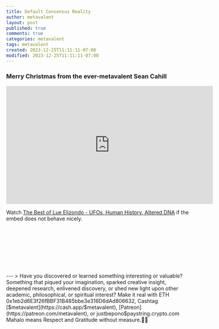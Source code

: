 ```yaml
---
title: Default Consensus Reality
author: metavalent
layout: post
published: true
comments: true
categories: metavalent
tags: metavalent
created: 2023-12-25T11:11:11-07:00
modified: 2023-12-25T11:11:11-07:00
---
```


### Merry Christmas from the ever-metavalent Sean Cahill

<div class="center">
<!-- YouTube Player -->
<iframe id="ytplayer" type="text/html" width="560" height="320"
  src="https://www.youtube.com/embed/vYeVgeTOgbI?t=1h27m27s"
  frameborder="0"></iframe>
</div>

Watch [The Best of Lue Elizondo - UFOs, Human History, Altered DNA](https://youtu.be/vYeVgeTOgbI?t=1h27m27s) if the embed does not behave nicely.

<!-- For custom thumbnail
![alt text](/assets/images/image.jpg "title")
-->

<p>&nbsp;</p>
<p>&nbsp;</p>
<p>&nbsp;</p>
<p>&nbsp;</p>
---
> Have you discovered or learned something interesting or valuable? Something that piqued your imagination, sparked creative insight, deepened research, enlivened discovery, or shed new light upon other academic, philosophical, or spiritual interest? Make it real with ETH 0x1eb2d6E3f26fBBF31B485bbe3e316D6dAd806632, Cashtag [$metavalent](https://cash.app/$metavalent), [Patreon](https://patreon.com/metavalent), or justbepono$paystring.crypto.com Mahalo means Respect and Gratitude without measure.🙏🏼
